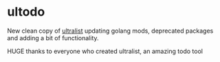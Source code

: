 # ultodo
New clean copy of [ultralist](https://github.com/ultralist) updating golang mods, deprecated packages and adding a bit of functionality.

HUGE thanks to everyone who created ultralist, an amazing todo tool